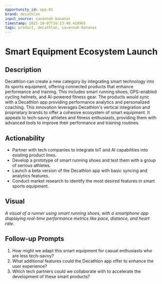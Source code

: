 ```yaml
---
opportunity_id: opp-01
brand: decathlon
input_source: savannah-bananas
timestamp: 2025-10-07T16:13:40.418965
tags: product, decathlon, savannah-bananas
---
```


# Smart Equipment Ecosystem Launch

## Description

Decathlon can create a new category by integrating smart technology into its sports equipment, offering connected products that enhance performance and training. This includes smart running shoes, GPS-enabled cycling helmets, and AI-powered fitness gear. The products would sync with a Decathlon app providing performance analytics and personalized coaching. This innovation leverages Decathlon's vertical integration and proprietary brands to offer a cohesive ecosystem of smart equipment. It appeals to tech-savvy athletes and fitness enthusiasts, providing them with advanced tools to improve their performance and training routines.

## Actionability

- Partner with tech companies to integrate IoT and AI capabilities into existing product lines.
- Develop a prototype of smart running shoes and test them with a group of serious athletes.
- Launch a beta version of the Decathlon app with basic syncing and analytics features.
- Conduct market research to identify the most desired features in smart sports equipment.

## Visual

*A visual of a runner using smart running shoes, with a smartphone app displaying real-time performance metrics like pace, distance, and heart rate.*

## Follow-up Prompts

1. How might we adapt this smart equipment for casual enthusiasts who are less tech-savvy?
2. What additional features could the Decathlon app offer to enhance the user experience?
3. Which tech partners could we collaborate with to accelerate the development of these smart products?
